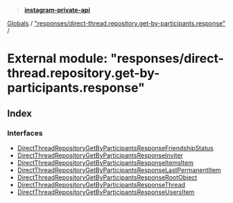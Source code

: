 > **[instagram-private-api](../README.md)**

[Globals](../README.md) / ["responses/direct-thread.repository.get-by-participants.response"](_responses_direct_thread_repository_get_by_participants_response_.md) /

# External module: "responses/direct-thread.repository.get-by-participants.response"

## Index

### Interfaces

* [DirectThreadRepositoryGetByParticipantsResponseFriendshipStatus](../interfaces/_responses_direct_thread_repository_get_by_participants_response_.directthreadrepositorygetbyparticipantsresponsefriendshipstatus.md)
* [DirectThreadRepositoryGetByParticipantsResponseInviter](../interfaces/_responses_direct_thread_repository_get_by_participants_response_.directthreadrepositorygetbyparticipantsresponseinviter.md)
* [DirectThreadRepositoryGetByParticipantsResponseItemsItem](../interfaces/_responses_direct_thread_repository_get_by_participants_response_.directthreadrepositorygetbyparticipantsresponseitemsitem.md)
* [DirectThreadRepositoryGetByParticipantsResponseLastPermanentItem](../interfaces/_responses_direct_thread_repository_get_by_participants_response_.directthreadrepositorygetbyparticipantsresponselastpermanentitem.md)
* [DirectThreadRepositoryGetByParticipantsResponseRootObject](../interfaces/_responses_direct_thread_repository_get_by_participants_response_.directthreadrepositorygetbyparticipantsresponserootobject.md)
* [DirectThreadRepositoryGetByParticipantsResponseThread](../interfaces/_responses_direct_thread_repository_get_by_participants_response_.directthreadrepositorygetbyparticipantsresponsethread.md)
* [DirectThreadRepositoryGetByParticipantsResponseUsersItem](../interfaces/_responses_direct_thread_repository_get_by_participants_response_.directthreadrepositorygetbyparticipantsresponseusersitem.md)